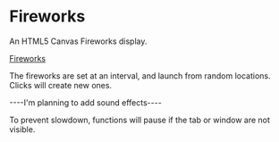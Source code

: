 # Fireworks

An HTML5 Canvas Fireworks display.

<a href="https://fireworks-6tv.pages.dev">Fireworks</a>

The fireworks are set at an interval, and launch from random locations. <br>
Clicks will create new ones.

----I'm planning to add sound effects----

To prevent slowdown, functions will pause if the tab or window are not visible.
